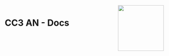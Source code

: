 <img src="https://raw.githubusercontent.com/cc3-an-ug/logo/main/logo.png" width="145px" align="right" />

# CC3 AN - Docs

